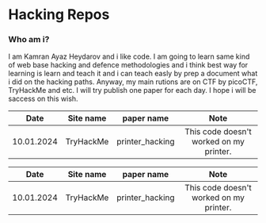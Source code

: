 <p align = 'center'><h1>Hacking Repos</h1></p>  
<h3>Who am i?</h3>
<p>I am Kamran Ayaz Heydarov and i like code. I am going to learn same kind of web base hacking and defence methodologies and i think best way for learning is learn and teach it and i can teach easly by prep a document what i did on the hacking paths. Anyway, my main rutions are on CTF by picoCTF, TryHackMe and etc. I will try publish one paper for each day. I hope i will be saccess on this wish.</p>



| Date       | Site name  | paper name        | Note                                     |
| ---------- | :--------: | :---------------: | :--------------------------------------: |
| 10.01.2024 | TryHackMe  | printer_hacking   | This code doesn't worked on my printer.  |


| Date       | Site name  | paper name        | Note                             |
| ---------- | :--------: | :---------------: | :---------------------------: |
| 10.01.2024 | TryHackMe  | printer_hacking   | This code doesn't worked on my printer.  |



